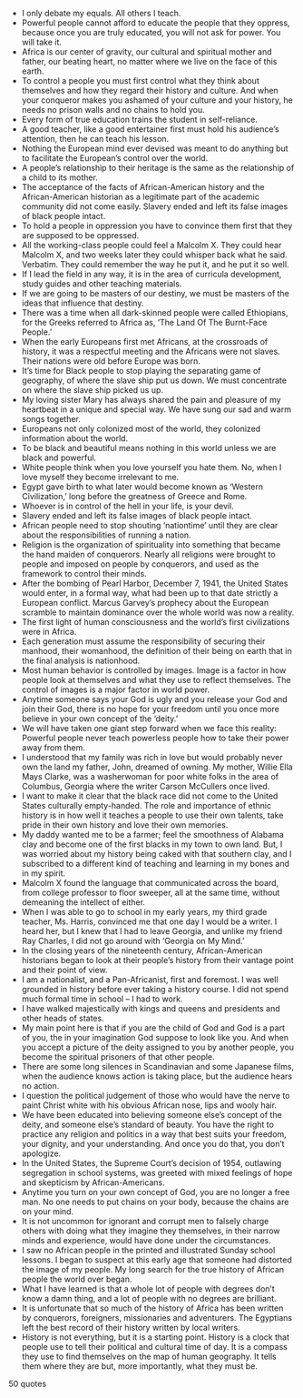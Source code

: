  - I only debate my equals. All others I teach.
 - Powerful people cannot afford to educate the people that they oppress, because once you are truly educated, you will not ask for power. You will take it.
 - Africa is our center of gravity, our cultural and spiritual mother and father, our beating heart, no matter where we live on the face of this earth.
 - To control a people you must first control what they think about themselves and how they regard their history and culture. And when your conqueror makes you ashamed of your culture and your history, he needs no prison walls and no chains to hold you.
 - Every form of true education trains the student in self-reliance.
 - A good teacher, like a good entertainer first must hold his audience’s attention, then he can teach his lesson.
 - Nothing the European mind ever devised was meant to do anything but to facilitate the European’s control over the world.
 - A people’s relationship to their heritage is the same as the relationship of a child to its mother.
 - The acceptance of the facts of African-American history and the African-American historian as a legitimate part of the academic community did not come easily. Slavery ended and left its false images of black people intact.
 - To hold a people in oppression you have to convince them first that they are supposed to be oppressed.
 - All the working-class people could feel a Malcolm X. They could hear Malcolm X, and two weeks later they could whisper back what he said. Verbatim. They could remember the way he put it, and he put it so well.
 - If I lead the field in any way, it is in the area of curricula development, study guides and other teaching materials.
 - If we are going to be masters of our destiny, we must be masters of the ideas that influence that destiny.
 - There was a time when all dark-skinned people were called Ethiopians, for the Greeks referred to Africa as, ‘The Land Of The Burnt-Face People.’
 - When the early Europeans first met Africans, at the crossroads of history, it was a respectful meeting and the Africans were not slaves. Their nations were old before Europe was born.
 - It’s time for Black people to stop playing the separating game of geography, of where the slave ship put us down. We must concentrate on where the slave ship picked us up.
 - My loving sister Mary has always shared the pain and pleasure of my heartbeat in a unique and special way. We have sung our sad and warm songs together.
 - Europeans not only colonized most of the world, they colonized information about the world.
 - To be black and beautiful means nothing in this world unless we are black and powerful.
 - White people think when you love yourself you hate them. No, when I love myself they become irrelevant to me.
 - Egypt gave birth to what later would become known as ‘Western Civilization,’ long before the greatness of Greece and Rome.
 - Whoever is in control of the hell in your life, is your devil.
 - Slavery ended and left its false images of black people intact.
 - African people need to stop shouting ‘nationtime’ until they are clear about the responsibilities of running a nation.
 - Religion is the organization of spirituality into something that became the hand maiden of conquerors. Nearly all religions were brought to people and imposed on people by conquerors, and used as the framework to control their minds.
 - After the bombing of Pearl Harbor, December 7, 1941, the United States would enter, in a formal way, what had been up to that date strictly a European conflict. Marcus Garvey’s prophecy about the European scramble to maintain dominance over the whole world was now a reality.
 - The first light of human consciousness and the world’s first civilizations were in Africa.
 - Each generation must assume the responsibility of securing their manhood, their womanhood, the definition of their being on earth that in the final analysis is nationhood.
 - Most human behavior is controlled by images. Image is a factor in how people look at themselves and what they use to reflect themselves. The control of images is a major factor in world power.
 - Anytime someone says your God is ugly and you release your God and join their God, there is no hope for your freedom until you once more believe in your own concept of the ‘deity.’
 - We will have taken one giant step forward when we face this reality: Powerful people never teach powerless people how to take their power away from them.
 - I understood that my family was rich in love but would probably never own the land my father, John, dreamed of owning. My mother, Willie Ella Mays Clarke, was a washerwoman for poor white folks in the area of Columbus, Georgia where the writer Carson McCullers once lived.
 - I want to make it clear that the black race did not come to the United States culturally empty-handed. The role and importance of ethnic history is in how well it teaches a people to use their own talents, take pride in their own history and love their own memories.
 - My daddy wanted me to be a farmer; feel the smoothness of Alabama clay and become one of the first blacks in my town to own land. But, I was worried about my history being caked with that southern clay, and I subscribed to a different kind of teaching and learning in my bones and in my spirit.
 - Malcolm X found the language that communicated across the board, from college professor to floor sweeper, all at the same time, without demeaning the intellect of either.
 - When I was able to go to school in my early years, my third grade teacher, Ms. Harris, convinced me that one day I would be a writer. I heard her, but I knew that I had to leave Georgia, and unlike my friend Ray Charles, I did not go around with ‘Georgia on My Mind.’
 - In the closing years of the nineteenth century, African-American historians began to look at their people’s history from their vantage point and their point of view.
 - I am a nationalist, and a Pan-Africanist, first and foremost. I was well grounded in history before ever taking a history course. I did not spend much formal time in school – I had to work.
 - I have walked majestically with kings and queens and presidents and other heads of states.
 - My main point here is that if you are the child of God and God is a part of you, the in your imagination God suppose to look like you. And when you accept a picture of the deity assigned to you by another people, you become the spiritual prisoners of that other people.
 - There are some long silences in Scandinavian and some Japanese films, when the audience knows action is taking place, but the audience hears no action.
 - I question the political judgement of those who would have the nerve to paint Christ white with his obvious African nose, lips and wooly hair.
 - We have been educated into believing someone else’s concept of the deity, and someone else’s standard of beauty. You have the right to practice any religion and politics in a way that best suits your freedom, your dignity, and your understanding. And once you do that, you don’t apologize.
 - In the United States, the Supreme Court’s decision of 1954, outlawing segregation in school systems, was greeted with mixed feelings of hope and skepticism by African-Americans.
 - Anytime you turn on your own concept of God, you are no longer a free man. No one needs to put chains on your body, because the chains are on your mind.
 - It is not uncommon for ignorant and corrupt men to falsely charge others with doing what they imagine they themselves, in their narrow minds and experience, would have done under the circumstances.
 - I saw no African people in the printed and illustrated Sunday school lessons. I began to suspect at this early age that someone had distorted the image of my people. My long search for the true history of African people the world over began.
 - What I have learned is that a whole lot of people with degrees don’t know a damn thing, and a lot of people with no degrees are brilliant.
 - It is unfortunate that so much of the history of Africa has been written by conquerors, foreigners, missionaries and adventurers. The Egyptians left the best record of their history written by local writers.
 - History is not everything, but it is a starting point. History is a clock that people use to tell their political and cultural time of day. It is a compass they use to find themselves on the map of human geography. It tells them where they are but, more importantly, what they must be.

50 quotes